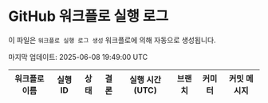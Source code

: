 # GitHub 워크플로 실행 로그

이 파일은 `워크플로 실행 로그 생성` 워크플로에 의해 자동으로 생성됩니다.

마지막 업데이트: 2025-06-08 19:49:00 UTC

| 워크플로 이름 | 실행 ID | 상태 | 결론 | 실행 시간(UTC) | 브랜치 | 커미터 | 커밋 메시지 |
|---|---|---|---|---|---|---|---|
